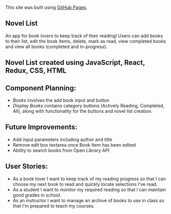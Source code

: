 This site was built using [GitHub Pages](https://gghosts.github.io/novel-list/).

## Novel List

An app for book lovers to keep track of their reading! Users can add books to their list, edit the book items, delete, mark as read, view completed books and view all books (completed and in-progress).

## Novel List created using JavaScript, React, Redux, CSS, HTML

## Component Planning:

- _Books_ involves the add book input and button
- _Display Books_ contains category buttons (Actively Reading, Completed, All), along with functionality for the buttons and novel list creation.

## Future Improvements:

- Add input parameters including author and title
- Remove edit box textarea once Book Item has been edited
- Ability to search books from Open Library API

## User Stories:

- As a book lover I want to keep track of my reading progress so that I can choose my next book to read and quickly locate selections I've read.
- As a student I want to monitor my required reading so that I can maintain good grades in school.
- As an instructor I want to manage an archive of books to use in class so that I'm prepared to teach my courses.
